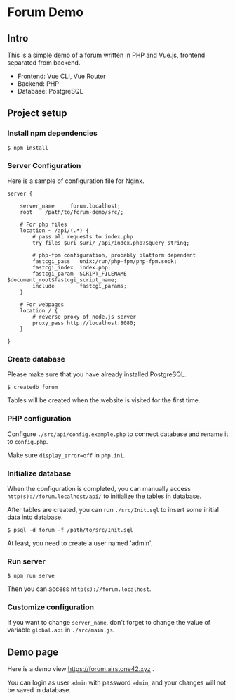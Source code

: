 # Forum Demo

## Intro
This is a simple demo of a forum written in PHP and Vue.js, frontend separated from backend.
- Frontend: Vue CLI, Vue Router
- Backend: PHP
- Database: PostgreSQL

## Project setup

### Install npm dependencies
```
$ npm install
```

### Server Configuration
Here is a sample of configuration file for Nginx.
```
server {

    server_name     forum.localhost;
    root    /path/to/forum-demo/src/;

    # For php files
    location ~ /api/(.*) {
        # pass all requests to index.php
        try_files $uri $uri/ /api/index.php?$query_string;

        # php-fpm configuration, probably platform dependent
        fastcgi_pass   unix:/run/php-fpm/php-fpm.sock;
        fastcgi_index  index.php;
        fastcgi_param  SCRIPT_FILENAME  $document_root$fastcgi_script_name;
        include        fastcgi_params;
    }

    # For webpages
    location / {
        # reverse proxy of node.js server
        proxy_pass http://localhost:8080;
    }

}
```

### Create database
Please make sure that you have already installed PostgreSQL.
```
$ createdb forum
```
Tables will be created when the website is visited for the first time.

### PHP configuration
Configure ```./src/api/config.example.php``` to connect database and rename it to ```config.php```.

Make sure ```display_error=off``` in ```php.ini```.



### Initialize database
When the configuration is completed, you can manually access ```http(s)://forum.localhost/api/``` to initialize the tables in database.

After tables are created, you can run ```./src/Init.sql``` to insert some initial data into database.
```
$ psql -d forum -f /path/to/src/Init.sql
```
At least, you need to create a user named 'admin'.

### Run server
```
$ npm run serve
```
Then you can access ```http(s)://forum.localhost```.

### Customize configuration
If you want to change ```server_name```, don't forget to change the value of variable ```global.api``` in ```./src/main.js```.

## Demo page
Here is a demo view https://forum.airstone42.xyz .

You can login as user ```admin``` with password ```admin```, and your changes will not be saved in database.
